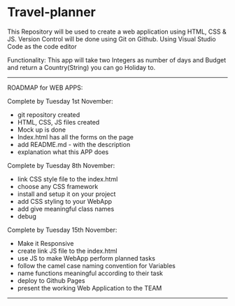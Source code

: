# Travel-planner

This Repository will be used to create a web application using HTML, CSS & JS.
Version Control will be done using Git on Github.
Using Visual Studio Code as the code editor

Functionality:
This app will take two Integers as number of days and Budget and return a Country(String) you can go Holiday to. 


******************************

ROADMAP for WEB APPS:

Complete by Tuesday 1st November:
  - git repository created
  - HTML, CSS, JS files created
  - Mock up is done
  - Index.html has all the forms on the page
  - add README.md - with the description
  - explanation what this APP does

Complete by Tuesday 8th November:
  - link CSS style file to the index.html
  - choose any CSS framework
  - install and setup it on your project
  - add CSS styling to your WebApp
  - add give meaningful class names
  - debug

Complete by Tuesday 15th November:
  - Make it Responsive
  - create link JS file to the index.html
  - use JS to make WebApp perform planned tasks
  - follow the camel case naming convention for Variables
  - name functions meaningful according to their task
  - deploy to Github Pages
  - present the working Web Application to the TEAM

******************************

